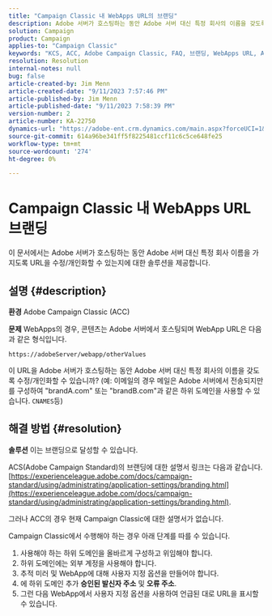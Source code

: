 ```yaml
---
title: "Campaign Classic 내 WebApps URL의 브랜딩"
description: Adobe 서버가 호스팅하는 동안 Adobe 서버 대신 특정 회사의 이름을 갖도록 URL을 수정/개인화할 수 있는지 여부를 알아봅니다.
solution: Campaign
product: Campaign
applies-to: "Campaign Classic"
keywords: "KCS, ACC, Adobe Campaign Classic, FAQ, 브랜딩, WebApps URL, Adobe Campaign Standard, ACS"
resolution: Resolution
internal-notes: null
bug: false
article-created-by: Jim Menn
article-created-date: "9/11/2023 7:57:46 PM"
article-published-by: Jim Menn
article-published-date: "9/11/2023 7:58:39 PM"
version-number: 2
article-number: KA-22750
dynamics-url: "https://adobe-ent.crm.dynamics.com/main.aspx?forceUCI=1&pagetype=entityrecord&etn=knowledgearticle&id=c2bc4177-dd50-ee11-be6f-6045bd006239"
source-git-commit: 614a96be341ff5f8225481ccf11c6c5ce648fe25
workflow-type: tm+mt
source-wordcount: '274'
ht-degree: 0%

---
```


# Campaign Classic 내 WebApps URL 브랜딩


이 문서에서는 Adobe 서버가 호스팅하는 동안 Adobe 서버 대신 특정 회사 이름을 가지도록 URL을 수정/개인화할 수 있는지에 대한 솔루션을 제공합니다.

## 설명 {#description}


<b>환경</b>
Adobe Campaign Classic (ACC)

<b>문제</b>
WebApps의 경우, 콘텐츠는 Adobe 서버에서 호스팅되며 WebApp URL은 다음과 같은 형식입니다.

`https://adobeServer/webapp/otherValues`

이 URL을 Adobe 서버가 호스팅하는 동안 Adobe 서버 대신 특정 회사의 이름을 갖도록 수정/개인화할 수 있습니까?
(예: 이메일의 경우 메일은 Adobe 서버에서 전송되지만 를 구성하여 &quot;brandA.com&quot; 또는 &quot;brandB.com&quot;과 같은 하위 도메인을 사용할 수 있습니다. `CNAMES`등)


## 해결 방법 {#resolution}


<b>솔루션</b>
이는 브랜딩으로 달성할 수 있습니다.

ACS(Adobe Campaign Standard)의 브랜딩에 대한 설명서 링크는 다음과 같습니다. [https://experienceleague.adobe.com/docs/campaign-standard/using/administrating/application-settings/branding.html](https://experienceleague.adobe.com/docs/campaign-standard/using/administrating/application-settings/branding.html).


그러나 ACC의 경우 현재 Campaign Classic에 대한 설명서가 없습니다.

Campaign Classic에서 수행해야 하는 경우 아래 단계를 따를 수 있습니다.
1. 사용해야 하는 하위 도메인을 올바르게 구성하고 위임해야 합니다.
2. 하위 도메인에는 외부 계정을 사용해야 합니다.
3. 추적 미러 및 WebApp에 대해 사용자 지정 옵션을 만들어야 합니다.
4. 에 하위 도메인 추가 <b>승인된 발신자 주소</b> 및 <b>오류 주소</b>.
5. 그런 다음 WebApp에서 사용자 지정 옵션을 사용하여 언급된 대로 URL을 표시할 수 있습니다.
